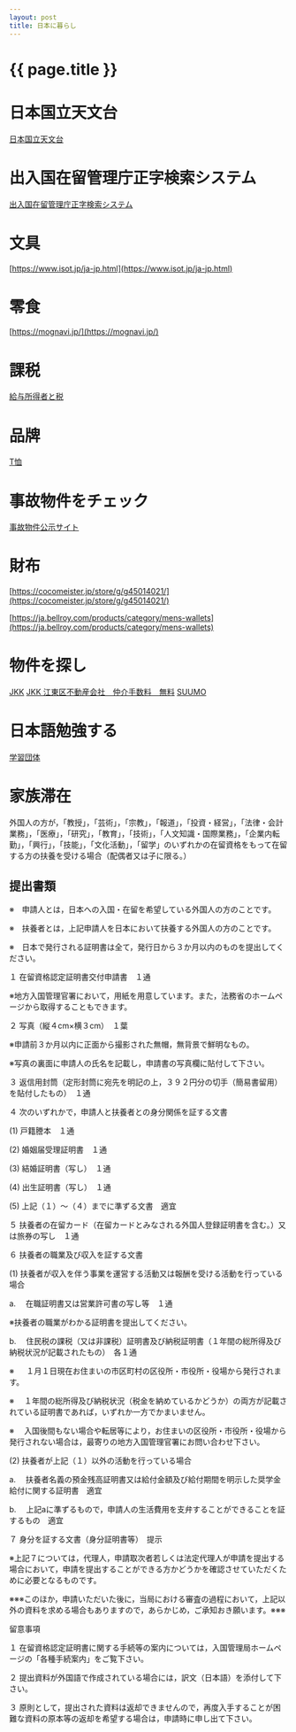 ```yaml
---
layout: post
title: 日本に暮らし
---
```

{{ page.title }}
=============
# 日本国立天文台

[日本国立天文台](https://www.nao.ac.jp/)

# 出入国在留管理庁正字検索システム

[出入国在留管理庁正字検索システム](http://lapse-immi.moj.go.jp:50122/)

# 文具

[https://www.isot.jp/ja-jp.html](https://www.isot.jp/ja-jp.html)

# 零食

[https://mognavi.jp/](https://mognavi.jp/)

# 課税

[給与所得者と税](https://www.nta.go.jp/publication/pamph/koho/kurashi/html/02_1.htm)

# 品牌

[T恤](https://www.united-athle.jp/ua/)

# 事故物件をチェック

[事故物件公示サイト](http://www.oshimaland.co.jp/)

# 財布

[https://cocomeister.jp/store/g/g45014021/](https://cocomeister.jp/store/g/g45014021/)

[https://ja.bellroy.com/products/category/mens-wallets](https://ja.bellroy.com/products/category/mens-wallets)

# 物件を探し

[JKK](https://jhomes.to-kousya.or.jp/search/jkknet/service/akiyaJyoukenStartInit)
[JKK 江東区不動産会社　仲介手数料　無料](https://www.to-kousya.or.jp/chintai/campaign/room/list.html#koto)
[SUUMO](https://suumo.jp/chintai/jnc_000017045662/?bc=100157124871)


# 日本語勉強する

[学習団体](https://www.city.koto.lg.jp/103010/bunkasports/gakushu/kunai/6215.html)

# 家族滞在

外国人の方が，「教授」，「芸術」，「宗教」，「報道」，「投資・経営」，「法律・会計業務」，「医療」，「研究」，「教育」，「技術」，「人文知識・国際業務」，「企業内転勤」，「興行」，「技能」，「文化活動」，「留学」のいずれかの在留資格をもって在留する方の扶養を受ける場合（配偶者又は子に限る。）


## 提出書類

※　申請人とは，日本への入国・在留を希望している外国人の方のことです。 

※　扶養者とは，上記申請人を日本において扶養する外国人の方のことです。 

※　日本で発行される証明書は全て，発行日から３か月以内のものを提出してください。 


１ 在留資格認定証明書交付申請書　１通 

※地方入国管理官署において，用紙を用意しています。また，法務省のホームページから取得することもできます。 


２ 写真（縦４cm×横３cm）　１葉 

※申請前３か月以内に正面から撮影された無帽，無背景で鮮明なもの。 

※写真の裏面に申請人の氏名を記載し，申請書の写真欄に貼付して下さい。 


３ 返信用封筒（定形封筒に宛先を明記の上，３９２円分の切手（簡易書留用）を貼付したもの）　１通 


４ 次のいずれかで，申請人と扶養者との身分関係を証する文書 

(1) 戸籍謄本　１通 

(2) 婚姻届受理証明書　１通 

(3) 結婚証明書（写し）　１通 

(4) 出生証明書（写し）　１通 

(5) 上記（１）～（４）までに準ずる文書　適宜 


５ 扶養者の在留カード（在留カードとみなされる外国人登録証明書を含む。）又は旅券の写し　１通 

６ 扶養者の職業及び収入を証する文書 

(1) 扶養者が収入を伴う事業を運営する活動又は報酬を受ける活動を行っている場合 

a. 　在職証明書又は営業許可書の写し等　１通 

※扶養者の職業がわかる証明書を提出してください。 

b. 　住民税の課税（又は非課税）証明書及び納税証明書（１年間の総所得及び納税状況が記載されたもの）　各１通 

※ 　 １月１日現在お住まいの市区町村の区役所・市役所・役場から発行されます。 

※ 　１年間の総所得及び納税状況（税金を納めているかどうか）の両方が記載されている証明書であれば，いずれか一方でかまいません。 

※ 　入国後間もない場合や転居等により，お住まいの区役所・市役所・役場から発行されない場合は，最寄りの地方入国管理官署にお問い合わせ下さい。 

(2) 扶養者が上記（１）以外の活動を行っている場合 

a. 　扶養者名義の預金残高証明書又は給付金額及び給付期間を明示した奨学金給付に関する証明書　適宜 

b. 　上記aに準ずるもので，申請人の生活費用を支弁することができることを証するもの　適宜 


７ 身分を証する文書（身分証明書等）　提示 

※上記７については，代理人，申請取次者若しくは法定代理人が申請を提出する場合において，申請を提出することができる方かどうかを確認させていただくために必要となるものです。 

※※※このほか，申請いただいた後に，当局における審査の過程において，上記以外の資料を求める場合もありますので，あらかじめ，ご承知おき願います。※※※

留意事項

１ 在留資格認定証明書に関する手続等の案内については，入国管理局ホームページの「各種手続案内」をご覧下さい。 

２ 提出資料が外国語で作成されている場合には，訳文（日本語）を添付して下さい。 

３ 原則として，提出された資料は返却できませんので，再度入手することが困難な資料の原本等の返却を希望する場合は，申請時に申し出て下さい。



